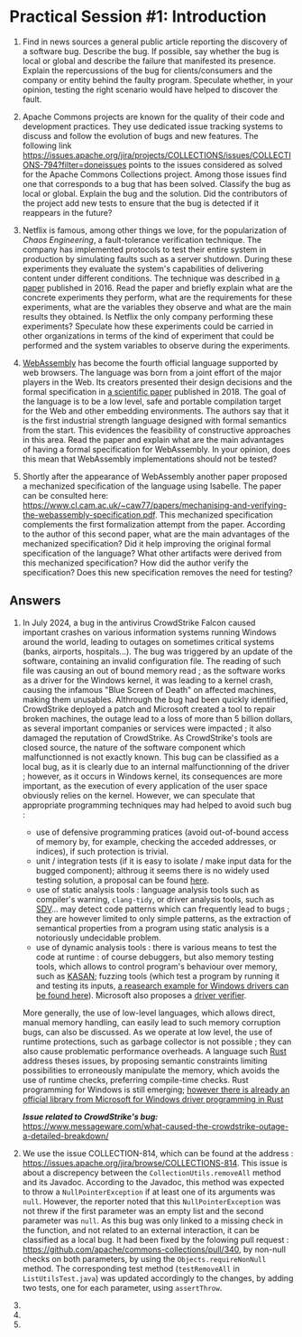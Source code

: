 # Practical Session #1: Introduction

1. Find in news sources a general public article reporting the discovery of a software bug. 
Describe the bug. If possible, say whether the bug is local or global and describe the failure that 
manifested its presence. Explain the repercussions of the bug for clients/consumers and the company 
or entity behind the faulty program. Speculate whether, in your opinion, testing the right scenario 
would have helped to discover the fault.

2. Apache Commons projects are known for the quality of their code and development practices. They 
use dedicated issue tracking systems to discuss and follow the evolution of bugs and new features. 
The following link https://issues.apache.org/jira/projects/COLLECTIONS/issues/COLLECTIONS-794?filter=doneissues 
points to the issues considered as solved for the Apache Commons Collections project. Among those 
issues find one that corresponds to a bug that has been solved. Classify the bug as local or global. 
Explain the bug and the solution. Did the contributors of the project add new tests to ensure that 
the bug is detected if it reappears in the future?

3. Netflix is famous, among other things we love, for the popularization of *Chaos Engineering*, a 
fault-tolerance verification technique. The company has implemented protocols to test their entire 
system in production by simulating faults such as a server shutdown. During these experiments they 
evaluate the system's capabilities of delivering content under different conditions. The technique 
was described in [a paper](https://arxiv.org/ftp/arxiv/papers/1702/1702.05843.pdf) published in 2016. 
Read the paper and briefly explain what are the concrete experiments they perform, what are the 
requirements for these experiments, what are the variables they observe and what are the main 
results they obtained. Is Netflix the only company performing these experiments? Speculate how these 
experiments could be carried in other organizations in terms of the kind of experiment that could be 
performed and the system variables to observe during the experiments.

4. [WebAssembly](https://webassembly.org/) has become the fourth official language supported by web 
browsers. The language was born from a joint effort of the major players in the Web. Its creators 
presented their design decisions and the formal specification in 
[a scientific paper](https://people.mpi-sws.org/~rossberg/papers/Haas,%20Rossberg,%20Schuff,%20Titzer,%20Gohman,%20Wagner,%20Zakai,%20Bastien,%20Holman%20-%20Bringing%20the%20Web%20up%20to%20Speed%20with%20WebAssembly.pdf) 
published in 2018. The goal of the language is to be a low level, safe and portable compilation 
target for the Web and other embedding environments. The authors say that it is the first industrial 
strength language designed with formal semantics from the start. This evidences the feasibility of 
constructive approaches in this area. Read the paper and explain what are the main advantages of 
having a formal specification for WebAssembly. In your opinion, does this mean that WebAssembly 
implementations should not be tested? 

5.  Shortly after the appearance of WebAssembly another paper proposed a mechanized specification 
of the language using Isabelle. The paper can be consulted here: 
https://www.cl.cam.ac.uk/~caw77/papers/mechanising-and-verifying-the-webassembly-specification.pdf. 
This mechanized specification complements the first formalization attempt from the paper. 
According to the author of this second paper, what are the main advantages of the mechanized 
specification? Did it help improving the original formal specification of the language? 
What other artifacts were derived from this mechanized specification? How did the author verify the 
specification? Does this new specification removes the need for testing?

## Answers

1. In July 2024, a bug in the antivirus CrowdStrike Falcon caused important crashes on various information
    systems running Windows around the world, leading to outages on sometimes critical systems
    (banks, airports, hospitals...). The bug was triggered by an update of the software, containing an invalid
    configuration file. The reading of such file was causing an out of bound memory read ; as the
    software works as a driver for the Windows kernel, it was leading to a kernel crash, causing the
    infamous "Blue Screen of Death" on affected machines, making them unusables. Althrough the bug had
    been quickly identified, CrowdStrike deployed a patch and Microsoft created a tool to repair broken
    machines, the outage lead to a loss of more than 5 billion dollars, as several important companies or
    services were impacted ; it also damaged the reputation of CrowdStrike. As CrowdStrike's tools are 
    closed source, the nature of the software component which malfunctionned is not exactly known.
    This bug can be classified as a local bug, as it is clearly due to an internal malfunctionning of
    the driver ; however, as it occurs in Windows kernel, its consequences are more important, as the
    execution of every application of the user space obviously relies on the kernel.
    However, we can speculate that appropriate programming techniques may had helped to avoid such bug :
    - use of defensive programming pratices (avoid out-of-bound access of memory by, for example, checking 
    the acceded addresses, or indices), if such protection is trivial.
    - unit / integration tests (if it is easy to isolate / make input data for the bugged component);
    althroug it seems there is no widely used testing solution, a proposal can be found [here](https://github.com/wpdk/wdutf).
    - use of static analysis tools : language analysis tools such as compiler's warning, `clang-tidy`, or driver
    analysis tools, such as [SDV](https://learn.microsoft.com/en-us/windows-hardware/drivers/devtest/static-driver-verifier)... 
    may detect code patterns which can frequently lead to bugs ; they are however limited to only simple patterns, as
    the extraction of semantical properties from a program using static analysis is a notoriously undecidable problem.
    - use of dynamic analysis tools : there is various means to test the code at runtime : of course debuggers,
    but also memory testing tools, which allows to control program's behaviour over memory, such as [KASAN](https://learn.microsoft.com/en-us/windows-hardware/drivers/devtest/kasan);
    fuzzing tools (which test a program by running it and testing its inputs, 
    [a reasearch example for Windows drivers can be found here](https://research.checkpoint.com/2020/bugs-on-the-windshield-fuzzing-the-windows-kernel/)). Microsoft also proposes a 
    [driver verifier](https://learn.microsoft.com/en-us/windows-hardware/drivers/devtest/driver-verifier).

    More generally, the use of low-level languages, which allows direct, manual memory handling, can easily lead to such memory
    corruption bugs, can also be discussed. As we operate at low level, the use of runtime protections, such as
    garbage collector is not possible ; they can also cause problematic performance overheads. A language such
    [Rust](https://rust-lang.org) address theses issues, by proposing semantic constraints limiting possibilities
    to erroneously manipulate the memory, which avoids the use of runtime checks, preferring compile-time
    checks. Rust programming for Windows is still emerging; [however there is already an official library
    from Microsoft for Windows driver programming in Rust](https://github.com/microsoft/windows-drivers-rs)

    ***Issue related to CrowdStrike's bug:***
    https://www.messageware.com/what-caused-the-crowdstrike-outage-a-detailed-breakdown/

2. We use the issue COLLECTION-814, which can be found at the address :
    https://issues.apache.org/jira/browse/COLLECTIONS-814. This issue is about a discrepency between the
    `CollectionUtils.removeAll` method and its Javadoc. According to the Javadoc, this method was
    expected to throw a `NullPointerException` if at least one of its arguments was `null`. However,
    the reporter noted that this `NullPointerException` was not threw if the first parameter was an empty
    list and the second parameter was `null`. As this bug was only linked to a missing check in the 
    function, and not related to an external interaction, it can be classified as a local bug. It
    had been fixed by the folowing pull request : https://github.com/apache/commons-collections/pull/340,
    by non-null checks on both parameters, by using the `Objects.requireNonNull` method. The corresponding
    test method (`testRemoveAll` in `ListUtilsTest.java`) was updated accordingly to the changes, by
    adding two tests, one for each parameter, using `assertThrow`.

3. 

4. 

5. 